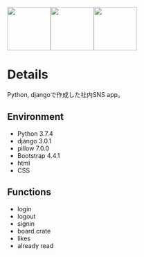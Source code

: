 <img src="https://normalblog.net/system/wp-content/uploads/2018/06/python.png" width="100"><img src="https://webty.jp/staffblog/wp-content/uploads/2018/08/thumbnail_django.jpg" width="100"><img src="https://getbootstrap.jp/docs/4.4/assets/img/bootstrap-stack.png" width="100">

# Details
Python, djangoで作成した社内SNS app。

## Environment
- Python 3.7.4
- django 3.0.1
- pillow 7.0.0
- Bootstrap 4.4.1
- html
- CSS

## Functions
- login
- logout
- signin
- board.crate
- likes
- already read
